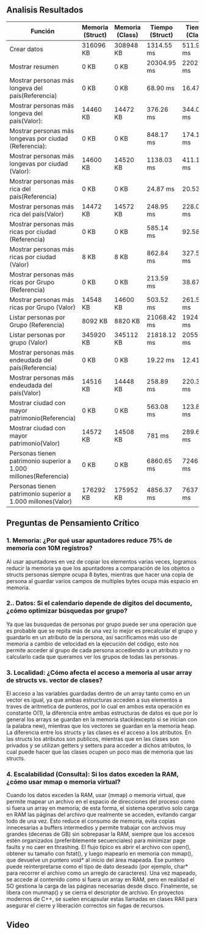 ## Analisis Resultados
| Función | Memoria (Struct) | Memoria (Class) | Tiempo (Struct) | Tiempo (Class) |
| --- | --- | --- | --- | --- |
| Crear datos | 316096 KB | 308948 KB | 1314.55 ms | 511.994 ms |
| Mostrar resumen | 0 KB | 0 KB | 20304.95 ms | 22021.70 ms |
| Mostrar personas más longeva del país(Referencia) | 0 KB | 0 KB | 68.90 ms | 16.47 ms |
| Mostrar personas más longeva del país(Valor): | 14460 KB | 14472 KB | 376.26 ms | 344.01 ms  |
| Mostrar personas más longevas por ciudad (Referencia): | 0 KB | 0 KB | 848.17 ms | 174.19 ms |
| Mostrar personas más longevas por ciudad (Valor): | 14600 KB | 14520 KB | 1138.03 ms | 411.17 ms  |
| Mostrar personas más rica del país(Referencia) | 0 KB | 0 KB | 24.87 ms | 20.53 ms |
| Mostrar personas más rica del país(Valor) | 14472 KB | 14572 KB | 248.95 ms | 228.07 ms |
| Mostrar personas más ricas por ciudad (Referencia) | 0 KB | 0 KB | 585.14 ms | 92.58 ms |
| Mostrar personas más ricas por ciudad (Valor) | 8 KB | 8 KB | 862.84 ms | 327.53 ms |
| Mostrar personas más ricas por Grupo (Referencia) | 0 KB | 0 KB | 213.59 ms | 38.67 ms |
| Mostrar personas más ricas por Grupo (Valor) | 14548 KB | 14600 KB | 503.52 ms | 261.53 ms |
| Listar personas por Grupo (Referencia) | 8092 KB | 8820 KB | 21068.42 ms | 19249.19 ms |
| Listar personas por grupo (Valor) | 345920 KB | 345112 KB | 21818.12 ms | 20559.33 ms |
| Mostrar personas más endeudada del país(Referencia) | 0 KB | 0 KB | 19.22 ms | 12.41 ms  |
| Mostrar personas más endeudada del país(Valor) | 14516 KB | 14448 KB | 258.89 ms | 220.33 ms |
| Mostrar ciudad con mayor patrimonio(Referencia) | 0 KB | 0 KB | 563.08 ms | 123.89 ms |
| Mostrar ciudad con mayor patrimonio(Valor) | 14572 KB | 14508 KB | 781 ms | 289.657 ms |
| Personas tienen patrimonio superior a 1.000 millones(Referencia) | 0 KB | 0 KB | 6860.65 ms | 7246.99 ms |
| Personas tienen patrimonio superior a 1.000 millones(Valor) | 176292 KB | 175952 KB | 4856.37 ms | 7637.63 ms |

## Preguntas de Pensamiento Crítico
### 1. Memoria: ¿Por qué usar apuntadores reduce 75% de memoria con 10M registros?
Al usar apuntadores en vez de copiar los elementos varias veces, logramos reducir la memoria ya que los apuntadores a comparación de los objetos o structs personas siempre ocupa 8 bytes, mientras que hacer una copia de persona al guardar varios campos de multiples bytes ocupa más espacio en memoria.

### 2.. Datos: Si el calendario depende de dígitos del documento, ¿cómo optimizar búsquedas por grupo?
Ya que las busquedas de personas por grupo puede ser una operación que es probable que se repita más de una vez lo mejor es precalcular el grupo y guardarlo en un atributo de la persona, asi sacrificamos más uso de memoria a cambio de velocidad en la ejecución del código, esto nos permite acceder al grupo de cada persona accediendo a un atributo y no calcularlo cada que queramos ver los grupos de todas las personas.


### 3. Localidad: ¿Cómo afecta el acceso a memoria al usar array de structs vs. vector de clases?
El acceso a las variables guardadas dentro de un array tanto como en un vector es igual, ya que ambas estructuras acceden a sus elementos a traves de aritmetica de punteros, por lo cual en ambos esta operación es constante O(1), la diferencia entre ambas estructuras de datos es que por lo general los arrays se guardan en la memoria stack(excepto si se inician con la palabra new), mientras que los vectores se guardan en la memoria heap. La diferencia entre los structs y las clases es el acceso a los atributos. En las structs los atributos son publicos, mientras que en las clases son privados y se utilizan getters y setters para acceder a dichos atributos, lo cual puede hacer que las clases ocupen un poco mas de memoria que las structs. 

### 4. Escalabilidad (Consulta): Si los datos exceden la RAM, ¿cómo usar mmap o memoria virtual?
Cuando los datos exceden la RAM, usar (mmap) o memoria virtual, que permite mapear un archivo en el espacio de direcciones del proceso como si fuera un array en memoria; de esta forma, el sistema operativo solo carga en RAM las páginas del archivo que realmente se acceden, evitando cargar todo de una vez. Esto reduce el consumo de memoria, evita copias innecesarias a buffers intermedios y permite trabajar con archivos muy grandes (decenas de GB) sin sobrepasar la RAM, siempre que los accesos estén organizados (preferiblemente secuenciales) para minimizar page faults y no caer en thrashing. El flujo típico es abrir el archivo con open(), obtener su tamaño con fstat(), y luego mapearlo en memoria con mmap(), que devuelve un puntero void* al inicio del área mapeada. Ese puntero puede reinterpretarse como el tipo de dato deseado (por ejemplo, char* para recorrer el archivo como un arreglo de caracteres). Una vez mapeado, se accede al contenido como si fuera un array en RAM, pero en realidad el SO gestiona la carga de las páginas necesarias desde disco. Finalmente, se libera con munmap() y se cierra el descriptor de archivo. En proyectos modernos de C++, se suelen encapsular estas llamadas en clases RAII para asegurar el cierre y liberación correctos sin fugas de recursos.

## Video

